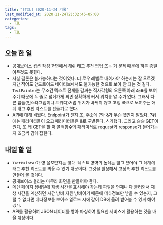 ```yaml
---
title: "(TIL) 2020-11-24 기록"
last_modified_at: 2020-11-24T21:32:45-05:00
categories:
  - TIL
tags:
  - TIL
---
```


## 오늘 한 일
- 공개보이스 캡션 작성 화면에서 해쉬 태그 추천 팝업 뜨는 거 문제 때문에 하루 종일 아무것도 못했다.
- 사실 결론은 불가능하다는 것이었다. 더 로우 레벨로 내려가야 하는지는 잘 모르겠지만 적어도 안드로이드 네이티브에서도 불가능한 것으로 보아 안 되는 것 같다. ```TextPainter```는 무조건 텍스트 전체를 감싸는 직사각형의 오른쪽 아래 좌표를 보여주기 때문에 두 줄로 넘어가게 되면 정확하게 커서 위치를 알 수가 없다. 그래서 다른 앱들(인스타그램이나 트위터)처럼 위치가 바뀌지 않고 고정 폭으로 보여주는 해쉬 태그 추천 리스트를 만들기로 했다.
- API에 대해 배웠다. Endpoint가 뭔지 또, 주소에 ?와 &가 무슨 뜻인지 알았다. ?뒤에는 패러미터들이 오고 패러미터들은 &로 구별된다. 신기했다. 그리고 슬슬 GET이 뭔지, 또 왜 GET을 할 때 콜백함수의 패러미터로 request와 response가 들어가는지 조금씩 감이 잡힌다.
## 내일 할 일
- ```TextPainter```가 영 쓸모없지는 않다. 텍스트 영역의 높이는 알고 있어야 그 아래에 태그 추천 리스트를 띄울 수 있기 때문이다. 그것을 활용해서 고정폭 추천 리스트를 만들어 볼 것이다.
- 공개보이스 올리는 마무리 화면을 만들어야 한다.
- 메인 페이지 썸네일에 재생 시간을 표시해야 하는데 파일을 언제나 다 불러와서 재생 시간을 계산하면 시간 낭비 자원 낭비이기 때문에 메타정보만 받을 수 있는지, 그럴 수 없다면 메타정보를 보이스 업로드 시에 같이 DB에 올려 받아볼 수 있게 해야겠다.
- API를 활용하여 JSON 데이터를 받아 파싱하여 필요한 서비스에 활용하는 것을 배울 예정이다.